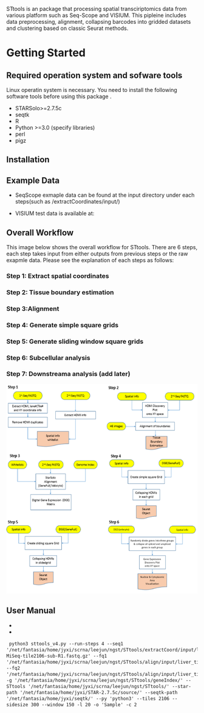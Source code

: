 
STtools is an package that processing spatial transciriptomics data from various platform such as Seq-Scope and VISIUM. This pipleine includes data preprocessing, alignment, collapsing barcodes into 
gridded datasets and clustering based on classic Seurat methods. 
# Getting Started
## Required operation system and sofware tools
Linux operatin system is necessary.
You need to install the following software tools before using this package .
* STARSolo>=2.7.5c
* seqtk
* R 
* Python >=3.0 (specify libraries)
* perl
* pigz
## Installation


## Example Data

* SeqScope exmaple data can be found at the input directory under each steps(such as /extractCoordinates/input/)

* VISIUM test data is available at:

## Overall Workflow

This image below shows the overall workflow for STtools. There are 6 steps, each step takes input from either outputs from previous steps or the raw exapmle data. Please see the explanation of each steps as follows:
### Step 1: Extract spatial coordinates
### Step 2: Tissue boundary estimation
### Step 3:Alignment
### Step 4: Generate simple square grids
### Step 5: Generate sliding window square grids
### Step 6: Subcellular analysis
### Step 7: Downstreama analysis (add later)
<p align="center">
    <img src="Workflow.png" width="600" height="550" />
</p>


## User Manual 
* 
* 
```
 python3 sttools_v4.py --run-steps 4 --seq1 '/net/fantasia/home/jyxi/scrna/leejun/ngst/STtools/extractCoord/input/liver-MiSeq-tile2106-sub-R1.fastq.gz' --fq1 '/net/fantasia/home/jyxi/scrna/leejun/ngst/STtools/align/input/liver_tile2106_sub_R1.fastq.gz' --fq2 '/net/fantasia/home/jyxi/scrna/leejun/ngst/STtools/align/input/liver_tile2106_sub_R2.fastq.gz' -g '/net/fantasia/home/jyxi/scrna/leejun/ngst/STtools/geneIndex/' --STtools '/net/fantasia/home/jyxi/scrna/leejun/ngst/STtools/' --star-path '/net/fantasia/home/jyxi/STAR-2.7.5c/source/' --seqtk-path '/net/fantasia/home/jyxi/seqtk/' --py 'python3' --tiles 2106 --sidesize 300 --window 150 -l 20 -o 'Sample' -c 2
```
